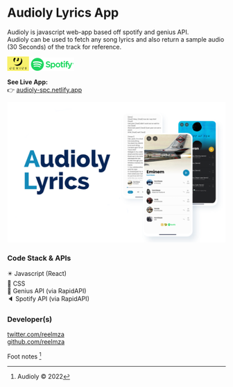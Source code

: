 # Audioly Lyrics App
Audioly is javascript web-app based off spotify and genius API.   
Audioly can be used to fetch any song lyrics and also return a sample audio (30 Seconds) of the track for reference.  


<img src="designs/genius-logo.png" width="50"> <img src="designs/spotify_logo.png" width="100">  

**See Live App:**  
:point_right: [audioly-spc.netlify.app](https://audioly-spc.netlify.app)

![Audio lyrics app cover image](https://github.com/reelmza/audioly/blob/main/designs/audioly-cover.png?raw=true)


### Code Stack & APIs
:eight_pointed_black_star: Javascript (React)  
:rainbow: CSS  
:electric_plug: Genius API (via RapidAPI)  
:speaker: Spotify API (via RapidAPI) 

### Developer(s)
[twitter.com/reelmza](https://twitter.com/reelmza)  
[github.com/reelmza](https://twitter.com/reelmza)

Foot notes [^1]

[^1]: Audioly &copy; 2022
